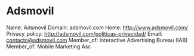 
# Adsmovil

Name: Adsmovil
Domain: adsmovil.com
Home: http://www.adsmovil.com/
Privacy_policy: http://adsmovil.com/politicas-privacidad/
Email: contacto@adsmovil.com
Member_of: Interactive Advertising Bureau (IAB)
Member_of: Mobile Marketing Asc
